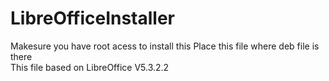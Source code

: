 # LibreOfficeInstaller

Makesure you have root acess to install this 
Place this file where deb file is there
<br>
This file based on LibreOffice V5.3.2.2
